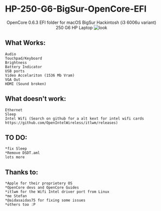# HP-250-G6-BigSur-OpenCore-EFI


<p align="center">
 OpenCore 0.6.3 EFI folder for macOS BigSur Hackintosh (i3 6006u variant) 250 G6 HP Laptop
<img src="https://i.imgur.com/C5WJG3W.png" alt="look">
</p>

## What Works:
```
Audio
Touchpad/Keyboard
Brightness
Battery Indicator
USB ports
Video Accelariton (1536 Mb Vram)
VGA Out
HDMI (Sound broken)

```
## What doesn't work:
```
Ethernet
Sleep
Intel Wifi (Search on github for a alt kext for intel wifi cards https://github.com/OpenIntelWireless/itlwm/releases)

```

## TO DO:
```
*fix Sleep
*Remove DSDT.aml
lots more 
```

## Thanks to:
```
*Apple for their proprietery OS
*OpenCore devs and OpenCore Guides
*itlwm for the Wifi Intel driver port from Linux
*me Stefan
*@aidasaidas75 for fixing some issues
*others too :P
```
